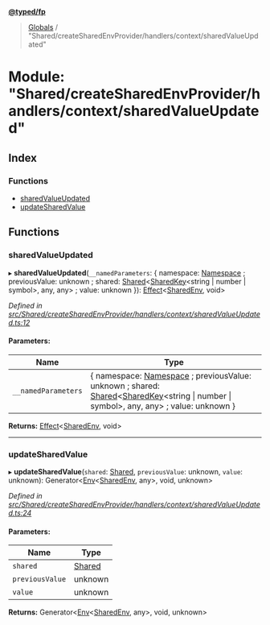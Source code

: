 **[@typed/fp](../README.md)**

> [Globals](../globals.md) / "Shared/createSharedEnvProvider/handlers/context/sharedValueUpdated"

# Module: "Shared/createSharedEnvProvider/handlers/context/sharedValueUpdated"

## Index

### Functions

* [sharedValueUpdated](_shared_createsharedenvprovider_handlers_context_sharedvalueupdated_.md#sharedvalueupdated)
* [updateSharedValue](_shared_createsharedenvprovider_handlers_context_sharedvalueupdated_.md#updatesharedvalue)

## Functions

### sharedValueUpdated

▸ **sharedValueUpdated**(`__namedParameters`: { namespace: [Namespace](_shared_core_model_namespace_.namespace.md) ; previousValue: unknown ; shared: [Shared](_shared_core_model_shared_.shared.md)\<[SharedKey](_shared_core_model_sharedkey_.sharedkey.md)\<string \| number \| symbol>, any, any> ; value: unknown  }): [Effect](_effect_effect_.effect.md)\<[SharedEnv](../interfaces/_shared_core_services_sharedenv_.sharedenv.md), void>

*Defined in [src/Shared/createSharedEnvProvider/handlers/context/sharedValueUpdated.ts:12](https://github.com/TylorS/typed-fp/blob/8639976/src/Shared/createSharedEnvProvider/handlers/context/sharedValueUpdated.ts#L12)*

#### Parameters:

Name | Type |
------ | ------ |
`__namedParameters` | { namespace: [Namespace](_shared_core_model_namespace_.namespace.md) ; previousValue: unknown ; shared: [Shared](_shared_core_model_shared_.shared.md)\<[SharedKey](_shared_core_model_sharedkey_.sharedkey.md)\<string \| number \| symbol>, any, any> ; value: unknown  } |

**Returns:** [Effect](_effect_effect_.effect.md)\<[SharedEnv](../interfaces/_shared_core_services_sharedenv_.sharedenv.md), void>

___

### updateSharedValue

▸ **updateSharedValue**(`shared`: [Shared](_shared_core_model_shared_.shared.md), `previousValue`: unknown, `value`: unknown): Generator\<[Env](_effect_effect_.md#env)\<[SharedEnv](../interfaces/_shared_core_services_sharedenv_.sharedenv.md), any>, void, unknown>

*Defined in [src/Shared/createSharedEnvProvider/handlers/context/sharedValueUpdated.ts:24](https://github.com/TylorS/typed-fp/blob/8639976/src/Shared/createSharedEnvProvider/handlers/context/sharedValueUpdated.ts#L24)*

#### Parameters:

Name | Type |
------ | ------ |
`shared` | [Shared](_shared_core_model_shared_.shared.md) |
`previousValue` | unknown |
`value` | unknown |

**Returns:** Generator\<[Env](_effect_effect_.md#env)\<[SharedEnv](../interfaces/_shared_core_services_sharedenv_.sharedenv.md), any>, void, unknown>
